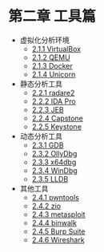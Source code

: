 # 第二章 工具篇

* 虚拟化分析环境
  * [2.1.1 VirtualBox](doc/2.1.1_virtualbox.md)
  * [2.1.2 QEMU](doc/2.1.2_qemu.md)
  * [2.1.3 Docker](doc/2.1.3_docker.md)
  * [2.1.4 Unicorn](doc/2.1.4_unicorn.md)
* 静态分析工具
  * [2.2.1 radare2](2.2.1_radare2.md)
  * [2.2.2 IDA Pro](2.2.2_idapro.md)
  * [2.2.3 JEB](2.2.3_jeb.md)
  * [2.2.4 Capstone](2.2.4_capstone.md)
  * [2.2.5 Keystone](2.2.5_keystone.md)
* 动态分析工具
  * [2.3.1 GDB](2.3.1_gdb.md)
  * [2.3.2 OllyDbg](2.3.2_ollydbg.md)
  * [2.3.3 x64dbg](2.3.3_x64dbg.md)
  * [2.3.4 WinDbg](2.3.4_windbg.md)
  * [2.3.5 LLDB](2.3.5_lldb.md)
* 其他工具
  * [2.4.1 pwntools](2.4.1_pwntools.md)
  * [2.4.2 zio](2.4.2_zio.md)
  * [2.4.3 metasploit](2.4.3_metasploit.md)
  * [2.4.4 binwalk](2.4.4_binwalk.md)
  * [2.4.5 Burp Suite](2.4.5_burpsuite.md)
  * [2.4.6 Wireshark](2.4.6_wireshark.md)
